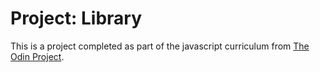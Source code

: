 # Project: Library

This is a project completed as part of the javascript curriculum from [The Odin Project](https://www.theodinproject.com/courses/javascript/lessons/library).